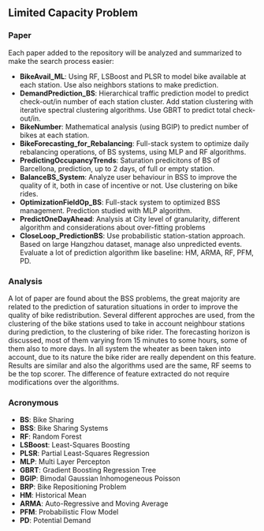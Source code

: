 ## Limited Capacity Problem

### Paper
Each paper added to the repository will be analyzed and summarized to make the search process easier:
  * **BikeAvail_ML**: Using RF, LSBoost and PLSR to model bike available at each station. Use also neighbors stations to make prediction.
  * **DemandPrediction_BS**: Hierarchical traffic prediction model to predict check-out/in number of each station cluster. Add station clustering with iterative spectral clustering algorithms. Use GBRT to predict total check-out/in.
  * **BikeNumber**: Mathematical analysis (using BGIP) to predict number of bikes at each station.
  * **BikeForecasting_for_Rebalancing**: Full-stack system to optimize daily rebalancing operations, of BS systems, using MLP and RF algorithms.
  * **PredictingOccupancyTrends**: Saturation predicitons of BS of Barcellona, prediction, up to 2 days, of full or empty station.
  * **BalanceBS_System**: Analyze user behaviour in BSS to improve the quality of it, both in case of incentive or not. Use clustering on bike rides.
  * **OptimizationFieldOp_BS**: Full-stack system to optimized BSS management. Prediction studied with MLP algorithm.
  * **PredictOneDayAhead**: Analysis at City level of granularity, different algorithm and considerations about over-fitting problems
  * **CloseLoop_PredictionBS**: Use probabilistic station-station approach. Based on large Hangzhou dataset, manage also unpredicted events. Evaluate a lot of prediction algorithm like baseline: HM, ARMA, RF, PFM, PD.


### Analysis
A lot of paper are found about the BSS problems, the great majority are related to the prediction of saturation situations in order to improve the quality of bike redistribution. Several different approches are used, from the clustering of the bike stations used to take in account neighbour stations during prediction, to the clustering of bike rider. The forecasting horizon is discussed, most of them varying from 15 minutes to some hours, some of them also to more days. In all system the wheater as been taken into account, due to its nature the bike rider are really dependent on this feature. Results are similar and also the algorithms used are the same, RF seems to be the top scorer. The difference of feature extracted do not require modifications over the algorithms.


### Acronymous
  * **BS**: Bike Sharing
  * **BSS**: Bike Sharing Systems
  * **RF**: Random Forest
  * **LSBoost**: Least-Squares Boosting
  * **PLSR**: Partial Least-Squares Regression
  * **MLP**: Multi Layer Percepton
  * **GBRT**: Gradient Boosting Regression Tree
  * **BGIP**: Bimodal Gaussian Inhomogeneous Poisson
  * **BRP**: Bike Repositioning Problem
  * **HM**: Historical Mean
  * **ARMA**: Auto-Regressive and Moving Average
  * **PFM**: Probabilistic Flow Model
  * **PD**: Potential Demand
